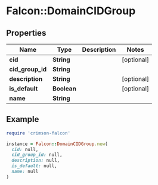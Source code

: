 # Falcon::DomainCIDGroup

## Properties

| Name | Type | Description | Notes |
| ---- | ---- | ----------- | ----- |
| **cid** | **String** |  | [optional] |
| **cid_group_id** | **String** |  |  |
| **description** | **String** |  | [optional] |
| **is_default** | **Boolean** |  | [optional] |
| **name** | **String** |  |  |

## Example

```ruby
require 'crimson-falcon'

instance = Falcon::DomainCIDGroup.new(
  cid: null,
  cid_group_id: null,
  description: null,
  is_default: null,
  name: null
)
```

